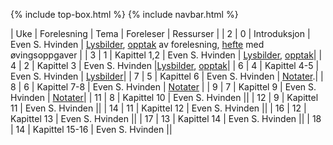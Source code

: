 {% include top-box.html %} <!-- Kode for å inkludere boksen på toppen av siden. Se _config.yml for å gjøre endringer. -->
{% include navbar.html %} <!-- Kode for navigasjonsmeny. Se navbar.html for å gjøre endringer. -->
<!-- Gjør endringer under her -->

| Uke | Forelesning | Tema | Foreleser | Ressurser | 
| 2 | 0 | Introduksjon |  Even S. Hvinden | [Lysbilder](https://www.dropbox.com/s/04d7detrng2hw51/forelesning_1_sok1010_1016_v22.pdf?dl=0), [opptak](https://uit.cloud.panopto.eu/Panopto/Pages/Viewer.aspx?id=ac9f74c5-f849-4951-90d9-ae1c007e92c1) av forelesning, [hefte](https://www.dropbox.com/s/qlh9vo171ldm4yb/hefte.pdf?dl=0) med øvingsoppgaver |
| 3 | 1 | Kapittel 1,2 |  Even S. Hvinden | [Lysbilder](https://www.dropbox.com/s/nk3c61y3hpgz41v/forelesning_2_sok1010_1016_v22.pdf?dl=0), [opptak](https://uit.cloud.panopto.eu/Panopto/Pages/Viewer.aspx?id=8b5f747a-777b-47a2-97a2-ae2100be8f84)|
| 4 | 2 | Kapittel 3 |  Even S. Hvinden |[Lysbilder](https://www.dropbox.com/s/i5etkpf2mkhff5l/forelesning_3_sok1010_1016_v22.pdf?dl=0), [opptak](https://uit.cloud.panopto.eu/Panopto/Pages/Viewer.aspx?id=c347ae9f-3b3e-43bb-80fa-ae2e0088c37c)|
| 6 | 4 | Kapittel 4-5 |  Even S. Hvinden | [Lysbilder](https://www.dropbox.com/s/ayc3bq6sicimyb3/forelesning_4_sok1010_1016_v22.pdf?dl=0)|
| 7 | 5 | Kapittel 6 |  Even S. Hvinden | [Notater](https://www.dropbox.com/s/d82wff8x4gnr4a6/sok1010_forelesning5_notat.pdf?dl=0).|
| 8 | 6 | Kapittel 7-8 |  Even S. Hvinden | [Notater](https://www.dropbox.com/s/074bcfldoea8ero/notat_forelesning_6_sok1010.pdf?dl=0) |
| 9 | 7 | Kapittel 9 |  Even S. Hvinden | [Notater](https://www.dropbox.com/s/5zwil8x3u4ipb1j/Note%2028%20Feb%202022.pdf?dl=0)|
| 11 | 8 | Kapittel 10 |  Even S. Hvinden ||
| 12 | 9 | Kapittel 11 |  Even S. Hvinden ||
| 14 | 11 | Kapittel 12 |  Even S. Hvinden ||
| 16 | 12 | Kapittel 13 |  Even S. Hvinden ||
| 17 | 13 | Kapittel 14 |  Even S. Hvinden ||
| 18 | 14 | Kapittel 15-16 |  Even S. Hvinden ||
